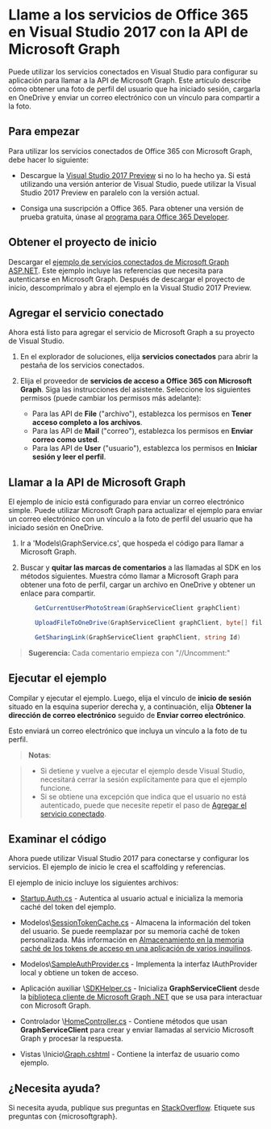 # <a name="call-office-365-services-in-visual-studio-2017-with-the-microsoft-graph-api"></a>Llame a los servicios de Office 365 en Visual Studio 2017 con la API de Microsoft Graph

Puede utilizar los servicios conectados en Visual Studio para configurar su aplicación para llamar a la API de Microsoft Graph. Este artículo describe cómo obtener una foto de perfil del usuario que ha iniciado sesión, cargarla en OneDrive y enviar un correo electrónico con un vínculo para compartir a la foto.

## <a name="get-set-up"></a>Para empezar

Para utilizar los servicios conectados de Office 365 con Microsoft Graph, debe hacer lo siguiente:

- Descargue la [Visual Studio 2017 Preview](https://www.visualstudio.com/vs/preview/) si no lo ha hecho ya. Si está utilizando una versión anterior de Visual Studio, puede utilizar la Visual Studio 2017 Preview en paralelo con la versión actual.

- Consiga una suscripción a Office 365. Para obtener una versión de prueba gratuita, únase al [programa para Office 365 Developer](https://dev.office.com/devprogram).

## <a name="get-the-starter-project"></a>Obtener el proyecto de inicio

Descargar el [ejemplo de servicios conectados de Microsoft Graph ASP.NET](https://github.com/microsoftgraph/aspnet-connect-sample/archive/Office365connectedservice.zip). Este ejemplo incluye las referencias que necesita para autenticarse en Microsoft Graph. Después de descargar el proyecto de inicio, descomprímalo y abra el ejemplo en la Visual Studio 2017 Preview.

## <a name="add-the-connected-service"></a>Agregar el servicio conectado

Ahora está listo para agregar el servicio de Microsoft Graph a su proyecto de Visual Studio. 

1. En el explorador de soluciones, elija **servicios conectados** para abrir la pestaña de los servicios conectados. 

2. Elija el proveedor de **servicios de acceso a Office 365 con Microsoft Graph**. Siga las instrucciones del asistente. Seleccione los siguientes permisos (puede cambiar los permisos más adelante):

    - Para las API de **File** ("archivo"), establezca los permisos en **Tener acceso completo a los archivos**.
    - Para las API de **Mail** ("correo"), establezca los permisos en **Enviar correo como usted**.
    - Para las API de **User** ("usuario"), establezca los permisos en **Iniciar sesión y leer el perfil**.

## <a name="call-the-microsoft-graph-api"></a>Llamar a la API de Microsoft Graph

El ejemplo de inicio está configurado para enviar un correo electrónico simple. Puede utilizar Microsoft Graph para actualizar el ejemplo para enviar un correo electrónico con un vínculo a la foto de perfil del usuario que ha iniciado sesión en OneDrive.

1. Ir a 'Models\GraphService.cs', que hospeda el código para llamar a Microsoft Graph.

2. Buscar y **quitar las marcas de comentarios** a las llamadas al SDK en los métodos siguientes. Muestra cómo llamar a Microsoft Graph para obtener una foto de perfil, cargar un archivo en OneDrive y obtener un enlace para compartir.

    ```csharp
        GetCurrentUserPhotoStream(GraphServiceClient graphClient)
    ```
    
    ```csharp
        UploadFileToOneDrive(GraphServiceClient graphClient, byte[] file)
    ```

    ```csharp
        GetSharingLink(GraphServiceClient graphClient, string Id)
    ```
 
> **Sugerencia:** Cada comentario empieza con "//Uncomment:"
 

## <a name="run-the-sample"></a>Ejecutar el ejemplo
Compilar y ejecutar el ejemplo. Luego, elija el vínculo de **inicio de sesión** situado en la esquina superior derecha y, a continuación, elija **Obtener la dirección de correo electrónico** seguido de **Enviar correo electrónico**.

Esto enviará un correo electrónico que incluya un vínculo a la foto de tu perfil.

>**Notas**:

>- Si detiene y vuelve a ejecutar el ejemplo desde Visual Studio, necesitará cerrar la sesión explícitamente para que el ejemplo funcione.
>- Si se obtiene una excepción que indica que el usuario no está autenticado, puede que necesite repetir el paso de [Agregar el servicio conectado](#add-the-connected-service).
    

## <a name="explore-the-code"></a>Examinar el código

Ahora puede utilizar Visual Studio 2017 para conectarse y configurar los servicios. El ejemplo de inicio le crea el scaffolding y referencias.  

El ejemplo de inicio incluye los siguientes archivos:

- [Startup.Auth.cs](https://github.com/microsoftgraph/aspnet-connect-sample/tree/Office365connectedservice/Microsoft%20Graph%20SDK%20ASPNET%20Sample/Microsoft%20Graph%20SDK%20ASPNET%20Sample/App_Start/Startup.Auth.cs) - Autentica al usuario actual e inicializa la memoria caché del token del ejemplo.

- Modelos\\[SessionTokenCache.cs](https://github.com/microsoftgraph/aspnet-connect-sample/tree/Office365connectedservice/Microsoft%20Graph%20SDK%20ASPNET%20Sample/Microsoft%20Graph%20SDK%20ASPNET%20Sample/TokenStorage/SessionTokenCache.cs) - Almacena la información del token del usuario. Se puede reemplazar por su memoria caché de token personalizada. Más información en [Almacenamiento en la memoria caché de los tokens de acceso en una aplicación de varios inquilinos](https://azure.microsoft.com/en-us/documentation/articles/guidance-multitenant-identity-token-cache/).

- Modelos\\[SampleAuthProvider.cs](https://github.com/microsoftgraph/aspnet-connect-sample/tree/Office365connectedservice/Microsoft%20Graph%20SDK%20ASPNET%20Sample/Microsoft%20Graph%20SDK%20ASPNET%20Sample/Helpers/SampleAuthProvider.cs) - Implementa la interfaz IAuthProvider local y obtiene un token de acceso. 

- Aplicación auxiliar \\[SDKHelper.cs](https://github.com/microsoftgraph/aspnet-connect-sample/tree/Office365connectedservice/Microsoft%20Graph%20SDK%20ASPNET%20Sample/Microsoft%20Graph%20SDK%20ASPNET%20Sample/Helpers/SDKHelper.cs) - Inicializa **GraphServiceClient** desde la [biblioteca cliente de Microsoft Graph .NET](https://github.com/microsoftgraph/msgraph-sdk-dotnet) que se usa para interactuar con Microsoft Graph.

- Controlador \\[HomeController.cs](https://github.com/microsoftgraph/aspnet-connect-sample/tree/Office365connectedservice/Microsoft%20Graph%20SDK%20ASPNET%20Sample/Microsoft%20Graph%20SDK%20ASPNET%20Sample/Controllers/HomeController.cs) - Contiene métodos que usan **GraphServiceClient** para crear y enviar llamadas al servicio Microsoft Graph y procesar la respuesta.

- Vistas \\Inicio\\[Graph.cshtml](https://github.com/microsoftgraph/aspnet-connect-sample/tree/Office365connectedservice/Microsoft%20Graph%20SDK%20ASPNET%20Sample/Microsoft%20Graph%20SDK%20ASPNET%20Sample/Views/Home/Graph.cshtml) - Contiene la interfaz de usuario como ejemplo. 


## <a name="need-help"></a>¿Necesita ayuda?

Si necesita ayuda, publique sus preguntas en [StackOverflow](https://stackoverflow.com/questions/tagged/microsoftgraph?sort=newest). Etiquete sus preguntas con {microsoftgraph}.

